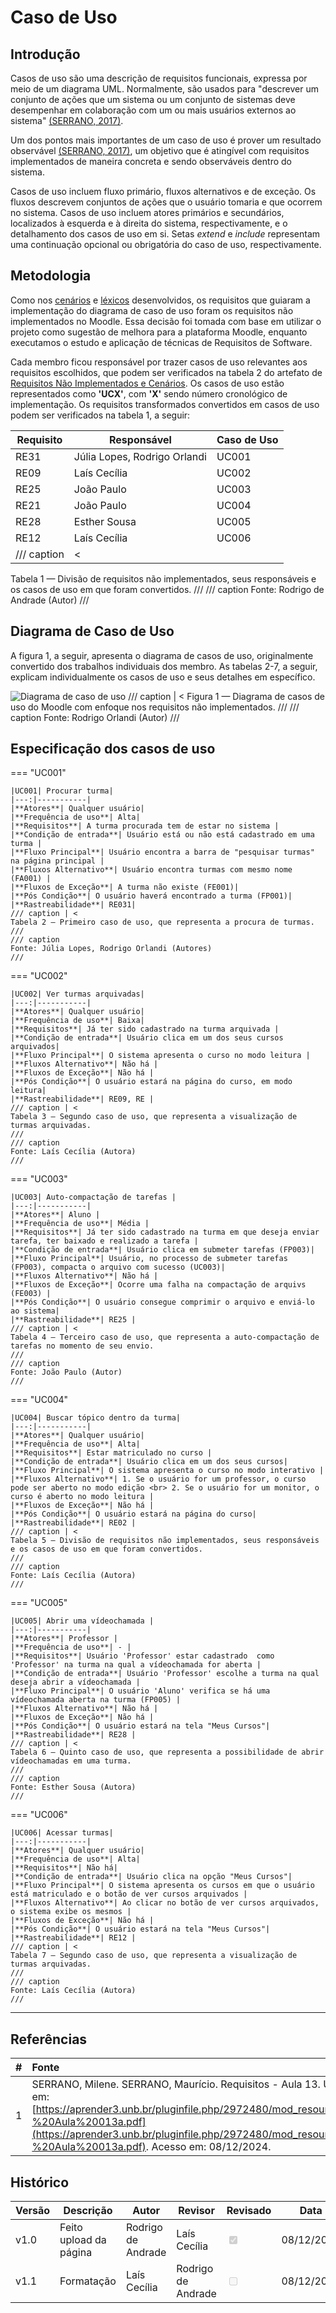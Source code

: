 # Caso de Uso

## Introdução

Casos de uso são uma descrição de requisitos funcionais, expressa por meio de um diagrama UML. Normalmente, são usados para "descrever um conjunto de ações que um sistema ou um conjunto de sistemas deve desempenhar em colaboração com um ou mais usuários externos ao sistema" [(SERRANO, 2017)](https://aprender3.unb.br/pluginfile.php/2972480/mod_resource/content/1/Requisitos%20-%20Aula%20013a.pdf).

Um dos pontos mais importantes de um caso de uso é prover um resultado observável [(SERRANO, 2017)](https://aprender3.unb.br/pluginfile.php/2972480/mod_resource/content/1/Requisitos%20-%20Aula%20013a.pdf), um objetivo que é atingível com requisitos implementados de maneira concreta e sendo observáveis dentro do sistema. 

Casos de uso incluem fluxo primário, fluxos alternativos e de exceção. Os fluxos descrevem conjuntos de ações que o usuário tomaria e que ocorrem no sistema. Casos de uso incluem atores primários e secundários, localizados à esquerda e à direita do sistema, respectivamente, e o detalhamento dos casos de uso em si. Setas *extend* e *include* representam uma continuação opcional ou obrigatória do caso de uso, respectivamente.

## Metodologia

Como nos [cenários](https://requisitos-de-software.github.io/2024.2-Moodle/Entregas/03%20-%20Modelagem/cenarios/) e [léxicos](https://requisitos-de-software.github.io/2024.2-Moodle/Entregas/03%20-%20Modelagem/lexico/) desenvolvidos, os requisitos que guiaram a implementação do diagrama de caso de uso foram os requisitos não implementados no Moodle. Essa decisão foi tomada com base em utilizar o projeto como sugestão de melhora para a plataforma Moodle, enquanto executamos o estudo e aplicação de técnicas de Requisitos de Software.

Cada membro ficou responsável por trazer casos de uso relevantes aos requisitos escolhidos, que podem ser verificados na tabela 2 do artefato de [Requisitos Não Implementados e Cenários](https://requisitos-de-software.github.io/2024.2-Moodle/Entregas/03%20-%20Modelagem/cenarios/). Os casos de uso estão representados como **'UCX'**, com **'X'** sendo número cronológico de implementação. Os requisitos transformados convertidos em casos de uso podem ser verificados na tabela 1, a seguir: 

| Requisito        |  Responsável                 | Caso de Uso                  |  
|------------------|------------------------------|------------------------------|
| RE31             | Júlia Lopes, Rodrigo Orlandi | UC001                        |
| RE09             | Laís Cecília                 | UC002                        |                  
| RE25             | João Paulo                   | UC003                        |
| RE21             | João Paulo                   | UC004                        |
| RE28             | Esther Sousa                 | UC005                        |
| RE12             | Laís Cecília                 | UC006                        |
/// caption | <
Tabela 1 — Divisão de requisitos não implementados, seus responsáveis e os casos de uso em que foram convertidos.
///
/// caption
Fonte: Rodrigo de Andrade (Autor)
///

## Diagrama de Caso de Uso

A figura 1, a seguir, apresenta o diagrama de casos de uso, originalmente convertido dos trabalhos individuais dos membro. As tabelas 2-7, a seguir, explicam individualmente os casos de uso e seus detalhes em específico.

![Diagrama de caso de uso](../../img/diagrama_ucs_v1.png)
/// caption | <
Figura 1 — Diagrama de casos de uso do Moodle com enfoque nos requisitos não implementados.
///
/// caption
Fonte: Rodrigo Orlandi (Autor)
///

## Especificação dos casos de uso


=== "UC001"

    |UC001| Procurar turma|
    |---:|-----------|
    |**Atores**| Qualquer usuário|
    |**Frequência de uso**| Alta|
    |**Requisitos**| A turma procurada tem de estar no sistema |
    |**Condição de entrada**| Usuário está ou não está cadastrado em uma turma |
    |**Fluxo Principal**| Usuário encontra a barra de "pesquisar turmas" na página principal |
    |**Fluxos Alternativo**| Usuário encontra turmas com mesmo nome (FA001) |
    |**Fluxos de Exceção**| A turma não existe (FE001)|
    |**Pós Condição**| O usuário haverá encontrado a turma (FP001)|
    |**Rastreabilidade**| RE031|
    /// caption | <
    Tabela 2 — Primeiro caso de uso, que representa a procura de turmas.
    ///
    /// caption
    Fonte: Júlia Lopes, Rodrigo Orlandi (Autores)
    ///

=== "UC002"

    |UC002| Ver turmas arquivadas|
    |---:|-----------|
    |**Atores**| Qualquer usuário|
    |**Frequência de uso**| Baixa|
    |**Requisitos**| Já ter sido cadastrado na turma arquivada |
    |**Condição de entrada**| Usuário clica em um dos seus cursos arquivados|
    |**Fluxo Principal**| O sistema apresenta o curso no modo leitura |
    |**Fluxos Alternativo**| Não há |
    |**Fluxos de Exceção**| Não há |
    |**Pós Condição**| O usuário estará na página do curso, em modo leitura|
    |**Rastreabilidade**| RE09, RE |
    /// caption | <
    Tabela 3 — Segundo caso de uso, que representa a visualização de turmas arquivadas.
    ///
    /// caption
    Fonte: Laís Cecília (Autora)
    ///

=== "UC003"

    |UC003| Auto-compactação de tarefas |
    |---:|-----------|
    |**Atores**| Aluno |
    |**Frequência de uso**| Média |
    |**Requisitos**| Já ter sido cadastrado na turma em que deseja enviar tarefa, ter baixado e realizado a tarefa |
    |**Condição de entrada**| Usuário clica em submeter tarefas (FP003)|
    |**Fluxo Principal**| Usuário, no processo de submeter tarefas (FP003), compacta o arquivo com sucesso (UC003)|
    |**Fluxos Alternativo**| Não há |
    |**Fluxos de Exceção**| Ocorre uma falha na compactação de arquivs (FE003) |
    |**Pós Condição**| O usuário consegue comprimir o arquivo e enviá-lo ao sistema|
    |**Rastreabilidade**| RE25 |
    /// caption | <
    Tabela 4 — Terceiro caso de uso, que representa a auto-compactação de tarefas no momento de seu envio.
    ///
    /// caption
    Fonte: João Paulo (Autor)
    ///

=== "UC004"

    |UC004| Buscar tópico dentro da turma|
    |---:|-----------|
    |**Atores**| Qualquer usuário|
    |**Frequência de uso**| Alta|
    |**Requisitos**| Estar matriculado no curso |
    |**Condição de entrada**| Usuário clica em um dos seus cursos|
    |**Fluxo Principal**| O sistema apresenta o curso no modo interativo |
    |**Fluxos Alternativo**| 1. Se o usuário for um professor, o curso pode ser aberto no modo edição <br> 2. Se o usuário for um monitor, o curso é aberto no modo leitura |
    |**Fluxos de Exceção**| Não há |
    |**Pós Condição**| O usuário estará na página do curso|
    |**Rastreabilidade**| RE02 |
    /// caption | <
    Tabela 5 — Divisão de requisitos não implementados, seus responsáveis e os casos de uso em que foram convertidos.
    ///
    /// caption
    Fonte: Laís Cecília (Autora)
    ///

=== "UC005"

    |UC005| Abrir uma vídeochamada |
    |---:|-----------|
    |**Atores**| Professor |
    |**Frequência de uso**| - |
    |**Requisitos**| Usuário 'Professor' estar cadastrado  como 'Professor' na turma na qual a vídeochamada for aberta |
    |**Condição de entrada**| Usuário 'Professor' escolhe a turma na qual deseja abrir a vídeochamada |
    |**Fluxo Principal**| O usuário 'Aluno' verifica se há uma vídeochamada aberta na turma (FP005) |
    |**Fluxos Alternativo**| Não há |
    |**Fluxos de Exceção**| Não há |
    |**Pós Condição**| O usuário estará na tela "Meus Cursos"|
    |**Rastreabilidade**| RE28 |
    /// caption | <
    Tabela 6 — Quinto caso de uso, que representa a possibilidade de abrir vídeochamadas em uma turma.
    ///
    /// caption
    Fonte: Esther Sousa (Autora)
    ///

=== "UC006"

    |UC006| Acessar turmas|
    |---:|-----------|
    |**Atores**| Qualquer usuário|
    |**Frequência de uso**| Alta|
    |**Requisitos**| Não há|
    |**Condição de entrada**| Usuário clica na opção "Meus Cursos"|
    |**Fluxo Principal**| O sistema apresenta os cursos em que o usuário está matriculado e o botão de ver cursos arquivados |
    |**Fluxos Alternativo**| Ao clicar no botão de ver cursos arquivados, o sistema exibe os mesmos |
    |**Fluxos de Exceção**| Não há |
    |**Pós Condição**| O usuário estará na tela "Meus Cursos"|
    |**Rastreabilidade**| RE12 |
    /// caption | <
    Tabela 7 — Segundo caso de uso, que representa a visualização de turmas arquivadas.
    ///
    /// caption
    Fonte: Laís Cecília (Autora)
    ///

---

## Referências

| # | Fonte|
|---|:------|
| 1 | SERRANO, Milene. SERRANO, Maurício. Requisitos - Aula 13. UnB Gama (FCTE). Disponível em: [https://aprender3.unb.br/pluginfile.php/2972480/mod_resource/content/1/Requisitos%20-%20Aula%20013a.pdf](https://aprender3.unb.br/pluginfile.php/2972480/mod_resource/content/1/Requisitos%20-%20Aula%20013a.pdf). Acesso em: 08/12/2024. |

## Histórico
| Versão | Descrição                  | Autor                           | Revisor                  |                 Revisado          | Data       |
|--------|----------------------------|---------------------------------|--------------------------|-----------------------------------|------------|
| v1.0   | Feito upload da página | Rodrigo de Andrade| Laís Cecília | <input type="checkbox" onclick="return false;" disabled checked/> | 08/12/2024 |
| v1.1   | Formatação | Laís Cecília| Rodrigo de Andrade | <input type="checkbox" onclick="return false;" disabled/> | 08/12/2024 |